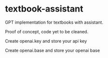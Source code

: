 # textbook-assistant
GPT implementation for textbooks with assistant.

Proof of concept, code yet to be cleaned.

Create openai.key and store your api key

Create openai.base and store your openai base
